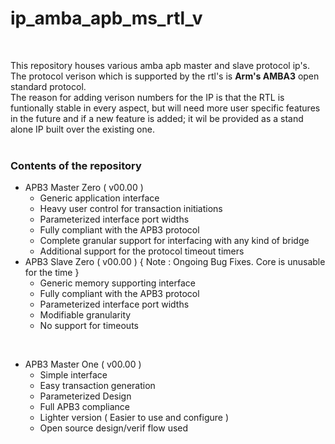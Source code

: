 # ip_amba_apb_ms_rtl_v

<br />

This repository houses various amba apb master and slave protocol ip's. The protocol verison which is supported by the rtl's is **Arm's AMBA3** open standard protocol.<br />
The reason for adding verison numbers for the IP is that the RTL is funtionally stable in every aspect, but will need more user specific features in the future and if a new feature is added; it wil be provided as a stand alone IP built over the existing one.<br />
<br />

### Contents of the repository

  - APB3 Master Zero ( v00.00 )
    - Generic application interface
    - Heavy user control for transaction initiations
    - Parameterized interface port widths
    - Fully compliant with the APB3 protocol
    - Complete granular support for interfacing with any kind of bridge
    - Additional support for the protocol timeout timers
  - APB3 Slave Zero ( v00.00 ) { Note : Ongoing Bug Fixes. Core is unusable for the time }
    - Generic memory supporting interface
    - Fully compliant with the APB3 protocol
    - Parameterized interface port widths
    - Modifiable granularity
    - No support for timeouts

<br />

  - APB3 Master One ( v00.00 )
    - Simple interface
    - Easy transaction generation
    - Parameterized Design
    - Full APB3 compliance
    - Lighter version ( Easier to use and configure )
    - Open source design/verif flow used
